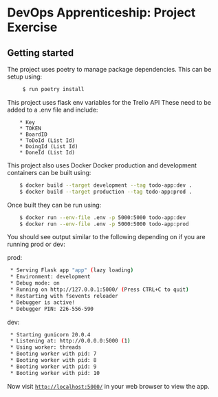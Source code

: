 # DevOps Apprenticeship: Project Exercise

## Getting started

The project uses poetry to manage package dependencies.
This can be setup using:
``` bash
     $ run poetry install
```

This project uses flask env variables for the Trello API
These need to be added to a .env file and include:
```
    * Key
    * TOKEN
    * BoardID
    * ToDoId (List Id)
    * DoingId (List Id)
    * DoneId (List Id)
```

This project also uses Docker
Docker production and development containers can be built using:
``` bash
    $ docker build --target development --tag todo-app:dev .
    $ docker build --target production --tag todo-app:prod .
```
Once built they can be run using:
``` bash
    $ docker run --env-file .env -p 5000:5000 todo-app:dev
    $ docker run --env-file .env -p 5000:5000 todo-app:prod
```

You should see output similar to the following depending on if you are running prod or dev:

prod:
```bash
 * Serving Flask app "app" (lazy loading)
 * Environment: development
 * Debug mode: on
 * Running on http://127.0.0.1:5000/ (Press CTRL+C to quit)
 * Restarting with fsevents reloader
 * Debugger is active!
 * Debugger PIN: 226-556-590
```
dev:
```bash
 * Starting gunicorn 20.0.4
 * Listening at: http://0.0.0.0:5000 (1)
 * Using worker: threads
 * Booting worker with pid: 7
 * Booting worker with pid: 8
 * Booting worker with pid: 9
 * Booting worker with pid: 10
```

Now visit [`http://localhost:5000/`](http://localhost:5000/) in your web browser to view the app.
